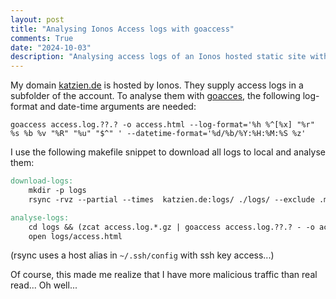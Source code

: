 ```yaml
---
layout: post
title: "Analysing Ionos Access logs with goaccess"
comments: True
date: "2024-10-03"
description: "Analysing access logs of an Ionos hosted static site with goaccess"
---
```


My domain [katzien.de](https://www.katzien.de/en/) is hosted by Ionos. They supply access logs in a subfolder of 
the account. To analyse them with [goacces](https://goaccess.io/), the following log-format and date-time arguments 
are needed:

```shell
goaccess access.log.??.? -o access.html --log-format='%h %^[%x] "%r" %s %b %v "%R" "%u" "$^" ' --datetime-format='%d/%b/%Y:%H:%M:%S %z'
```

I use the following makefile snippet to download all logs to local and analyse them:

```Makefile
download-logs:
	mkdir -p logs
	rsync -rvz --partial --times  katzien.de:logs/ ./logs/ --exclude .md5sums

analyse-logs:
	cd logs && (zcat access.log.*.gz | goaccess access.log.??.? - -o access.html --log-format='%h %^[%x] "%r" %s %b %v "%R" "%u" "$^" ' --datetime-format='%d/%b/%Y:%H:%M:%S %z')
	open logs/access.html
```

(rsync uses a host alias in `~/.ssh/config` with ssh key access...)

Of course, this made me realize that I have more malicious traffic than real read... Oh well...
